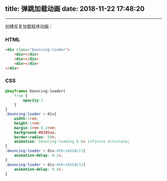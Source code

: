 title: 弹跳加载动画
date: 2018-11-22 17:48:20
---

---
创建反复加载程序动画：

### <span class="blog-title-color">HTML<span>
```html
<div class="bouncing-loader">
    <div></div>
    <div></div>
    <div></div>
</div>
```

### <span class="blog-title-color">CSS<span>
```css
@keyframes bouncing-loader{
    from {
        opacity:1
    }
}
.bouncing-loader > div{
    width:1rem;
    height:1rem;
    margin:3rem 0.2rem;
    background:#8385aa;
    border-radius: 50%;
    animation: bouncing-loading 0.6s infinite alternate;
}
.bouncing-loader > div:nth-child(2){
    animation-delay: 0.2s;
}
.bouncing-loader > div:nth-child(3){
    animation-delay: 0.4s;
}
```
